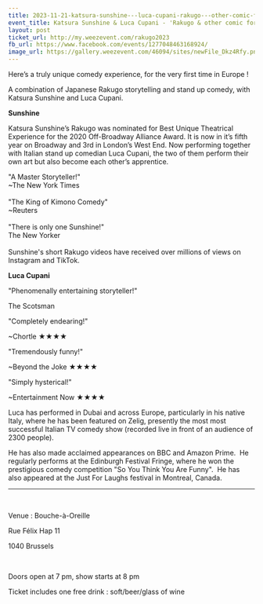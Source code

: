 ```yaml
---
title: 2023-11-21-katsura-sunshine---luca-cupani-rakugo---other-comic-forms
event_title: Katsura Sunshine & Luca Cupani - 'Rakugo & other comic forms'
layout: post
ticket_url: http://my.weezevent.com/rakugo2023
fb_url: https://www.facebook.com/events/1277048463168924/
image_url: https://gallery.weezevent.com/46094/sites/newFile_Dkz4Rfy.png
---
```

<p>
    Here’s a truly unique comedy experience, for the very first time in Europe !</p>
<p>
    A combination of Japanese Rakugo storytelling and stand up comedy, with Katsura Sunshine and Luca Cupani.</p>

<p>
<strong>Sunshine</strong></p>
<p>
    Katsura Sunshine’s Rakugo was nominated for Best Unique Theatrical Experience for the 2020 Off-Broadway Alliance Award. It is now in it’s fifth year on Broadway and 3rd in London’s West End. Now performing together with Italian stand up comedian Luca Cupani, the two of them perform their own art but also become each other’s apprentice.</p>

<p>
    "A Master Storyteller!"<br>
    ~The New York Times<br>
<br>
    "The King of Kimono Comedy"<br>
    ~Reuters<br>
<br>
    "There is only one Sunshine!"<br>
    The New Yorker<br>
<br>
    Sunshine's short Rakugo videos have received over millions of views on Instagram and TikTok.</p>

<p>
<strong>Luca Cupani</strong></p>
<p>
    "Phenomenally entertaining storyteller!"</p>
<p>
    The Scotsman</p>
<p>
    "Completely endearing!"</p>
<p>
    ~Chortle ★★★★</p>

<p>
    "Tremendously funny!"</p>
<p>
    ~Beyond the Joke ★★★★</p>

<p>
    "Simply hysterical!"</p>
<p>
    ~Entertainment Now ★★★★</p>

<p>
    Luca has performed in Dubai and across Europe, particularly in his native Italy, where he has been featured on Zelig, presently the most most successful Italian TV comedy show (recorded live in front of an audience of 2300 people). </p>
<p>
    He has also made acclaimed appearances on BBC and Amazon Prime.  He regularly performs at the Edinburgh Festival Fringe, where he won the prestigious comedy competition "So You Think You Are Funny".  He has also appeared at the Just For Laughs festival in Montreal, Canada. </p>

_________________
  
<p> Venue : Bouche-à-Oreille
<p> Rue Félix Hap 11
<p> 1040 Brussels
<p>  
<p> Doors open at 7 pm, show starts at 8 pm
<p> Ticket includes one free drink : soft/beer/glass of wine
